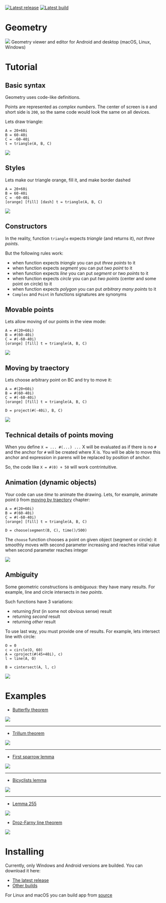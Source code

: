[![Latest release](https://img.shields.io/github/v/release/ilyasm0919/geometry?color=brightgreen&label=latest%20release)](https://github.com/ilyasm0919/geometry/releases/latest)
[![Latest build](https://img.shields.io/github/v/release/ilyasm0919/geometry?color=orange&include_prereleases&label=latest%20build)](https://github.com/ilyasm0919/geometry/releases)

# Geometry

![](images/butterfly.svg)
Geometry viewer and editor for Android and desktop (macOS, Linux, Windows)

# Tutorial

## Basic syntax

Geometry uses code-like definitions.

Points are represented as *complex numbers*.
The center of screen is `0` and short side is `200`,
so the same code would look the same on all devices.

Lets draw triangle:

```
A = 20+60i
B = 60-40i
C = -60-40i
t = triangle(A, B, C)
```

![](images/readme/basic_syntax.svg)

## Styles

Lets make our triangle orange, fill it, and make border dashed
```
A = 20+60i
B = 60-40i
C = -60-40i
[orange] [fill] [dash] t = triangle(A, B, C)
```

![](images/readme/styles.svg)

## Constructors

In the reality, function `triangle` expects *triangle* (and returns it), *not three points*.

But the following rules work:
* when function expects *triangle* you can put *three points* to it
* when function expects *segment* you can put *two point* to it
* when function expects *line* you can put *segment* or *two points* to it
* when function expects *circle* you can put *two points* (center and some point on circle) to it
* when function expects *polygon* you can put *arbitrary many points* to it
* `Complex` and `Point` in functions signatures are synonyms

## Movable points

Lets allow moving of our points in the view mode:
```
A = #(20+60i)
B = #(60-40i)
C = #(-60-40i)
[orange] [fill] t = triangle(A, B, C)
```

![](images/readme/movable_points.svg)

## Moving by traectory

Lets choose arbitrary point on BC and try to move it:

```
A = #(20+60i)
B = #(60-40i)
C = #(-60-40i)
[orange] [fill] t = triangle(A, B, C)

D = project(#(-40i), B, C)
```

![](images/readme/moving_by_traectory.svg)

## Technical details of points moving

When you define `X = ... #(...) ...`
X will be evaluated as if there is no `#` and
the anchor for `#` will be created where X is.
You will be able to move this anchor and expression in parens
will be replaced by position of anchor.

So, the code like `X = #(0) + 50` will work contrintuitive.

## Animation (dynamic objects)

Your code can use *time* to animate the drawing.
Lets, for example, animate point `D` from [moving by traectory](#moving-by-traectory) chapter:

```
A = #(20+60i)
B = #(60-40i)
C = #(-60-40i)
[orange] [fill] t = triangle(A, B, C)

D = choose(segment(B, C), time()/500)
```

The `choose` function chooses a point on given object (segment or circle):
it smoothly moves with second parameter increasing
and reaches initial value when second parameter reaches integer

![](images/readme/animation.svg)

## Ambiguity

Some geometric constructions is *ambiguous*: they have many results.
For example, line and circle intersects in *two points*.

Such functions have 3 variations:
* returning *first* (in some not obvious sense) result
* returning *second* result
* returning *other* result

To use last way, you must provide one of results.
For example, lets intersect line with circle:

```
O = 0
c = circle(O, 60)
A = cproject(#(45+40i), c)
l = line(A, O)

B = cintersect(A, l, c)
```

![](images/readme/ambiguity.svg)

# Examples

* [Butterfly theorem](examples/butterfly.geo)

![](images/butterfly.svg)

---

* [Trillum theorem](examples/trillum.geo)

![](images/trillum.svg)

---

* [First sparrow lemma](examples/sparrow.geo)

![](images/sparrow.svg)

---

* [Bicyclists lemma](examples/bicyclists.geo)

![](images/bicyclists.svg)

---

* [Lemma 255](examples/255.geo)

![](images/255.svg)

* [Droz-Farny line theorem](examples/Droz-Farny.geo)

![](images/Droz-Farny.svg)

# Installing

Currently, only Windows and Android versions are builded.
You can download it here:

* [The latest release](https://github.com/ilyasm0919/geometry/releases/latest)
* [Other builds](https://github.com/ilyasm0919/geometry/releases)

For Linux and macOS you can build app from
[source](https://github.com/ilyasm0919/geometry/tree/main/GeometryDesktop)
